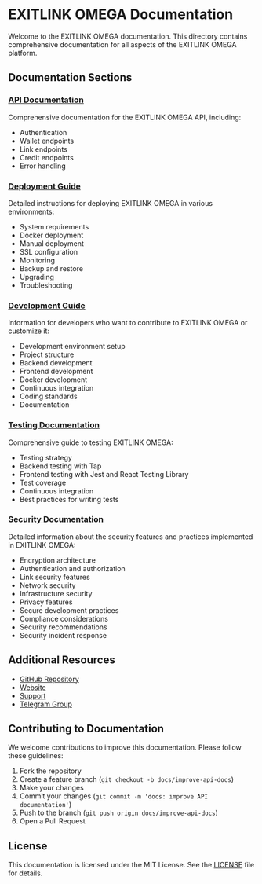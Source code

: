 # EXITLINK OMEGA Documentation

Welcome to the EXITLINK OMEGA documentation. This directory contains comprehensive documentation for all aspects of the EXITLINK OMEGA platform.

## Documentation Sections

### [API Documentation](./api/README.md)

Comprehensive documentation for the EXITLINK OMEGA API, including:

- Authentication
- Wallet endpoints
- Link endpoints
- Credit endpoints
- Error handling

### [Deployment Guide](./deployment/README.md)

Detailed instructions for deploying EXITLINK OMEGA in various environments:

- System requirements
- Docker deployment
- Manual deployment
- SSL configuration
- Monitoring
- Backup and restore
- Upgrading
- Troubleshooting

### [Development Guide](./development/README.md)

Information for developers who want to contribute to EXITLINK OMEGA or customize it:

- Development environment setup
- Project structure
- Backend development
- Frontend development
- Docker development
- Continuous integration
- Coding standards
- Documentation

### [Testing Documentation](./testing/README.md)

Comprehensive guide to testing EXITLINK OMEGA:

- Testing strategy
- Backend testing with Tap
- Frontend testing with Jest and React Testing Library
- Test coverage
- Continuous integration
- Best practices for writing tests

### [Security Documentation](./security/README.md)

Detailed information about the security features and practices implemented in EXITLINK OMEGA:

- Encryption architecture
- Authentication and authorization
- Link security features
- Network security
- Infrastructure security
- Privacy features
- Secure development practices
- Compliance considerations
- Security recommendations
- Security incident response

## Additional Resources

- [GitHub Repository](https://github.com/exitlink/omega)
- [Website](https://exitlink.io)
- [Support](https://exitlink.io/support)
- [Telegram Group](https://t.me/exitlink)

## Contributing to Documentation

We welcome contributions to improve this documentation. Please follow these guidelines:

1. Fork the repository
2. Create a feature branch (`git checkout -b docs/improve-api-docs`)
3. Make your changes
4. Commit your changes (`git commit -m 'docs: improve API documentation'`)
5. Push to the branch (`git push origin docs/improve-api-docs`)
6. Open a Pull Request

## License

This documentation is licensed under the MIT License. See the [LICENSE](../LICENSE) file for details.